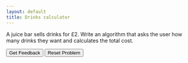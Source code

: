 ```yaml
---
layout: default
title: Drinks calculator
---
```


A juice bar sells drinks for £2. Write an algorithm that asks the user how many drinks they want and calculates the total cost.


<div id="sortableTrash" class="sortable-code"></div> 
<div id="sortable" class="sortable-code"></div> 
<div style="clear:both;"></div> 
<p> 
    <input id="feedbackLink" value="Get Feedback" type="button" /> 
    <input id="newInstanceLink" value="Reset Problem" type="button" /> 
</p> 
<script type="text/javascript"> 
(function(){
  var initial = "price = 2\n" +
    "quantity = input(&quot;How many drinks?&quot;)\n" +
    "quantity = int(quantity)\n" +
    "total = price * quantity\n" +
    "print(&quot;Your total is £&quot; + str(total))\n" +
    "price = input(&quot;Enter price per drink&quot;) #distractor\n" +
    "quantity = &quot;How many drinks?&quot; #distractor\n" +
    "total = price ^ quantity #distractor\n" +
    "price = &quot;£2&quot; #distractor\n" +
    "price = &quot;2&quot; #distractor";
  var parsonsPuzzle = new ParsonsWidget({
    "sortableId": "sortable",
    "max_wrong_lines": 10,
    "grader": ParsonsWidget._graders.LineBasedGrader,
    "exec_limit": 2500,
    "can_indent": true,
    "x_indent": 50,
    "lang": "en",
    "show_feedback": true,
    "trashId": "sortableTrash"
  });
  parsonsPuzzle.init(initial);
  parsonsPuzzle.shuffleLines();
  $("#newInstanceLink").click(function(event){ 
      event.preventDefault(); 
      parsonsPuzzle.shuffleLines(); 
  }); 
  $("#feedbackLink").click(function(event){ 
      event.preventDefault(); 
      parsonsPuzzle.getFeedback(); 
  }); 
})(); 
</script>
